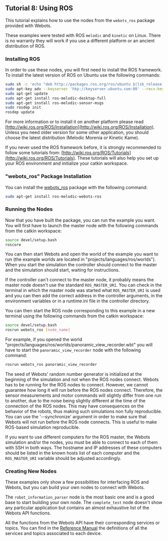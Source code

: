 ## Tutorial 8: Using ROS

This tutorial explains how to use the nodes from the `webots_ros` package provided with Webots.

These examples were tested with ROS `melodic` and `kinetic` on Linux.
There is no warranty they will work if you use a different platform or an ancient distribution of ROS.

### Installing ROS

In order to use these nodes, you will first need to install the ROS framework.
To install the latest version of ROS on Ubuntu use the following commands:

```sh
sudo sh -c 'echo "deb http://packages.ros.org/ros/ubuntu $(lsb_release -sc) main" > /etc/apt/sources.list.d/ros-latest.list'
sudo apt-key adv --keyserver 'hkp://keyserver.ubuntu.com:80' --recv-key C1CF6E31E6BADE8868B172B4F42ED6FBAB17C654
sudo apt-get update
sudo apt-get install ros-melodic-desktop-full
sudo apt-get install ros-melodic-sensor-msgs
sudo rosdep init
rosdep update
```

For more information or to install it on another platform please read [http://wiki.ros.org/ROS/Installation](http://wiki.ros.org/ROS/Installation).
Unless you need older version for some other application, you should choose the latest distribution (Melodic Morenia or Kinetic Kame).

If you never used the ROS framework before, it is strongly recommended to follow some tutorials from: [http://wiki.ros.org/ROS/Tutorials](http://wiki.ros.org/ROS/Tutorials).
These tutorials will also help you set up your ROS environment and initialize your catkin workspace.

### "webots\_ros" Package Installation

You can install the [webots_ros](http://wiki.ros.org/webots_ros) package with the following command:
```sh
sudo apt-get install ros-melodic-webots-ros
```

### Running the Nodes

Now that you have built the package, you can run the example you want.
You will first have to launch the master node with the following commands from the catkin workspace:

```sh
source devel/setup.bash
roscore
```

You can then start Webots and open the world of the example you want to run (the example worlds are located in "projects/languages/ros/worlds").
When you start the simulation the controller should connect to the master and the simulation should start, waiting for instructions.

If the controller can't connect to the master node, it probably means the master node doesn't use the standard `ROS_MASTER_URI`.
You can check in the terminal in which the master node was started what `ROS_MASTER_URI` is used and you can then add the correct address in the controller arguments, in the environment variables or in a runtime.ini file in the controller directory.

You can then start the ROS node corresponding to this example in a new terminal using the following commands from the catkin workspace:

```sh
source devel/setup.bash
rosrun webots_ros [node_name]
```

For example, if you opened the world "projects/languages/ros/worlds/panoramic\_view\_recorder.wbt" you will have to start the `panoramic_view_recorder` node with the following command:

```sh
rosrun webots_ros panoramic_view_recorder
```

The seed of Webots' random number generator is initialized at the beginning of the simulation and not when the ROS nodes connect.
Webots has to be running for the ROS nodes to connect.
However, we cannot guarantee how long it will run before the ROS nodes connect.
Therefore, the sensor measurements and motor commands will slightly differ from one run to another, due to the noise being slightly different at the time of the connection of the ROS nodes.
This may have consequences on the behavior of the robots, thus making such simulations non fully reproducible.
You can use the '--synchronize' argument in order to make sure that Webots will not run before the ROS node connects.
This is useful to make ROS-based simulation reproducible.

If you want to use different computers for the ROS master, the Webots simulation and/or the nodes, you must be able to connect to each of them with SSH in both ways.
The hostname and IP addresses of these computers should be listed in the known hosts list of each computer and the `ROS_MASTER_URI` variable should be adjusted accordingly.

### Creating New Nodes

These examples only show a few possibilities for interfacing ROS and Webots, but you can build your own nodes to connect with Webots.

The `robot_information_parser` node is the most basic one and is a good base to start building your own node.
The `complete_test` node doesn't show any particular application but contains an almost exhaustive list of the Webots API functions.

All the functions from the Webots API have their corresponding services or topics.
You can find in the [Reference Manual](../reference/nodes-and-api-functions.md) the definitions of all the services and topics associated to each device.

